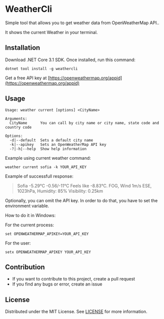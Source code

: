 # WeatherCli

Simple tool that allows you to get weather data from OpenWeatherMap API..

It shows the current Weather in your terminal.

## Installation
Download .NET Core 3.1 SDK.
Once installed, run this command:

```
dotnet tool install -g weathercli
```
Get a free API key at [https://openweathermap.org/appid](https://openweathermap.org/appid)

## Usage

```
Usage: weather current [options] <CityName>

Arguments:
  CityName      You can call by city name or city name, state code and country code

Options:
  -d|--default  Sets a default city name
  -k|--apikey   Sets an OpenWeatherMap API key
  -?|-h|--help  Show help information
```

Example using current weather command:

```
weather current sofia -k YOUR_API_KEY
```
Example of successfull response: 
> Sofia
-5.29°C -0.56/-11°C
Feels like -8.83°C. FOG, 
Wind 1m/s ESE, 1023hPa, Humidity: 85%
Visibility: 0.25km

Optionally, you can omit the API key.
In order to do that, you have to set the environment variable.

How to do it in Windows:


For the current process:
```
set OPENWEATHERMAP_APIKEY=YOUR_API_KEY
```
For the user:
```
setx OPENWEATHERMAP_APIKEY YOUR_API_KEY
```

## Contribution

* If you want to contribute to this project, create a pull request
* If you find any bugs or error, create an issue

## License

Distributed under the MIT License. See [LICENSE](https://github.com/TheDayIsMyEnemy/WeatherCli/blob/main/LICENSE) for more information.
